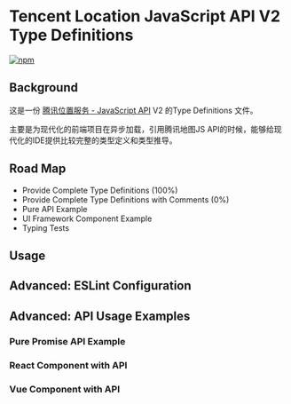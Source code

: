 # Tencent Location JavaScript API V2 Type Definitions 

[![npm](https://img.shields.io/npm/v/lbs-tencent-typings.svg)](https://www.npmjs.com/package/lbs-tencent-typings)


## Background

这是一份 [腾讯位置服务 - JavaScript API](http://lbs.qq.com/javascript_v2/doc/) V2 的Type Definitions 文件。

主要是为现代化的前端项目在异步加载，引用腾讯地图JS API的时候，能够给现代化的IDE提供比较完整的类型定义和类型推导。

## Road Map

- Provide Complete Type Definitions (100%)
- Provide Complete Type Definitions with Comments (0%)
- Pure API Example 
- UI Framework Component Example
- Typing Tests


## Usage


## Advanced: ESLint Configuration

## Advanced: API Usage Examples

### Pure Promise API Example

### React Component with API

### Vue Component with API




